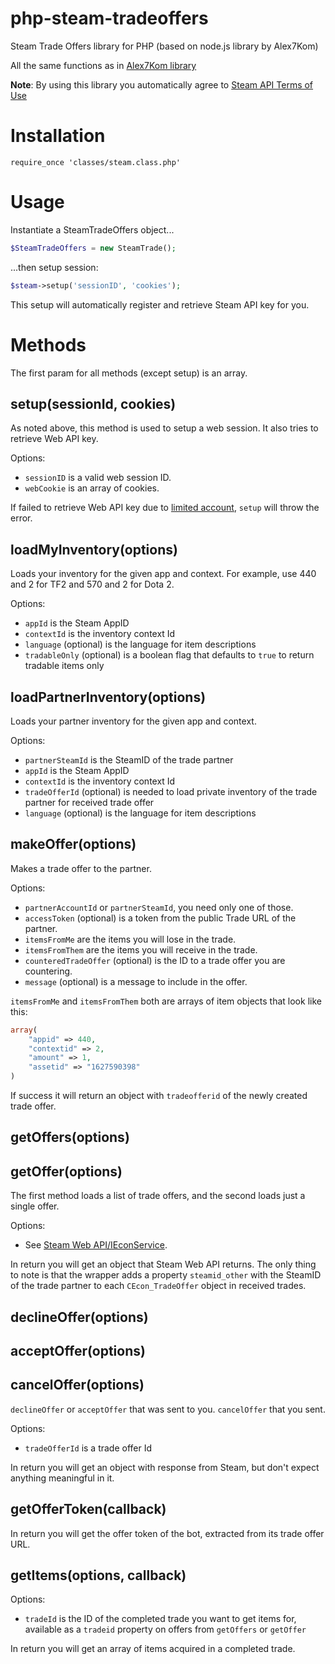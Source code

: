 # php-steam-tradeoffers
Steam Trade Offers library for PHP (based on node.js library by Alex7Kom)

All the same functions as in [Alex7Kom library](https://github.com/Alex7Kom/node-steam-tradeoffers)


__Note__: By using this library you automatically agree to [Steam API Terms of Use](https://steamcommunity.com/dev/apiterms)

# Installation

```
require_once 'classes/steam.class.php'
```

# Usage
Instantiate a SteamTradeOffers object...

```php
$SteamTradeOffers = new SteamTrade();
```

...then setup session:

```php
$steam->setup('sessionID', 'cookies');
```

This setup will automatically register and retrieve Steam API key for you.

# Methods

The first param for all methods (except setup) is an array.

## setup(sessionId, cookies)

As noted above, this method is used to setup a web session. It also tries to retrieve Web API key.

Options:

* `sessionID` is a valid web session ID.
* `webCookie` is an array of cookies.

If failed to retrieve Web API key due to [limited account](https://support.steampowered.com/kb_article.php?ref=3330-IAGK-7663), `setup` will throw the error.

## loadMyInventory(options)

Loads your inventory for the given app and context. For example, use 440 and 2 for TF2 and 570 and 2 for Dota 2.

Options:

* `appId` is the Steam AppID
* `contextId` is the inventory context Id
* `language` (optional) is the language for item descriptions
* `tradableOnly` (optional) is a boolean flag that defaults to `true` to return tradable items only

## loadPartnerInventory(options)

Loads your partner inventory for the given app and context.

Options:

* `partnerSteamId` is the SteamID of the trade partner
* `appId` is the Steam AppID
* `contextId` is the inventory context Id
* `tradeOfferId` (optional) is needed to load private inventory of the trade partner for received trade offer
* `language` (optional) is the language for item descriptions

## makeOffer(options)

Makes a trade offer to the partner.

Options:

* `partnerAccountId` or `partnerSteamId`, you need only one of those.
* `accessToken` (optional) is a token from the public Trade URL of the partner.
* `itemsFromMe` are the items you will lose in the trade.
* `itemsFromThem` are the items you will receive in the trade.
* `counteredTradeOffer` (optional) is the ID to a trade offer you are countering.
* `message` (optional) is a message to include in the offer.

`itemsFromMe` and `itemsFromThem` both are arrays of item objects that look like this:

```php
array(
    "appid" => 440,
    "contextid" => 2,
    "amount" => 1,
    "assetid" => "1627590398"
)
```

If success it will return an object with `tradeofferid` of the newly created trade offer.

## getOffers(options)
## getOffer(options)

The first method loads a list of trade offers, and the second loads just a single offer.

Options:

* See [Steam Web API/IEconService](https://developer.valvesoftware.com/wiki/Steam_Web_API/IEconService).

 In return you will get an object that Steam Web API returns. The only thing to note is that the wrapper adds a property `steamid_other` with the SteamID of the trade partner to each `CEcon_TradeOffer` object in received trades.

## declineOffer(options)
## acceptOffer(options)
## cancelOffer(options)

`declineOffer` or `acceptOffer` that was sent to you. `cancelOffer` that you sent.

Options:

* `tradeOfferId` is a trade offer Id

In return you will get an object with response from Steam, but don't expect anything meaningful in it.

## getOfferToken(callback)

In return you will get the offer token of the bot, extracted from its trade offer URL.

## getItems(options, callback)

Options:

* `tradeId` is the ID of the completed trade you want to get items for, available as a `tradeid` property on offers from `getOffers` or `getOffer`

In return you will get an array of items acquired in a completed trade.
